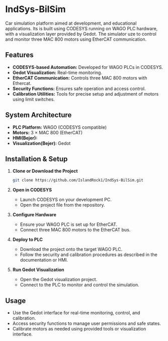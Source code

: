 # IndSys-BilSim

Car simulation platform aimed at development, and educational applications. Its is built using CODESYS running on WAGO PLC hardware, with a visualization layer provided by Gedot. The simulator uze to control and monitor three MAC 800 motors using EtherCAT communication.

## Features

- **CODESYS-based Automation:** Developed for WAGO PLCs in CODESYS.
- **Gedot Visualization:** Real-time monitoring.
- **EtherCAT Communication:** Controls three MAC 800 motors with Ethercat.
- **Security Functions:** Ensures safe operation and access control.
- **Calibration Utilities:** Tools for precise setup and adjustment of motors using limit switches.


## System Architecture

- **PLC Platform:** WAGO (CODESYS compatible)
- **Motors:** 3 × MAC 800 (EtherCAT)
- **HMI(Bejer):** 
- **Visualization(Bejer):** Gedot

## Installation & Setup

1. **Clone or Download the Project**
    ```bash
    git clone https://github.com/IslandRock1/IndSys-BilSim.git
    ```

2. **Open in CODESYS**
   - Launch CODESYS on your development PC.
   - Open the project file from the repository.

3. **Configure Hardware**
   - Ensure your WAGO PLC is set up for EtherCAT.
   - Connect three MAC 800 motors to the EtherCAT bus.

4. **Deploy to PLC**
   - Download the project onto the target WAGO PLC.
   - Follow the security and calibration procedures as described in the documentation or HMI.

5. **Run Gedot Visualization**
   - Open the Gedot visualization project.
   - Connect to the PLC to monitor and control the simulation.

## Usage

- Use the Gedot interface for real-time monitoring, control, and calibration.
- Access security functions to manage user permissions and safe states.
- Calibrate motors as needed using provided tools or visualization interface.
